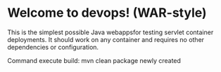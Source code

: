 Welcome to devops! (WAR-style)
===============

This is the simplest possible Java webappsfor testing servlet container deployments.  It should work on any container and requires no other dependencies or configuration.

Command execute  build:
mvn clean package
newly created
